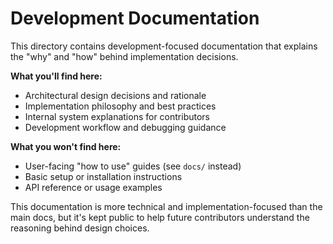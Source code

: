 # Development Documentation

This directory contains development-focused documentation that explains the "why" and "how" behind implementation decisions.

**What you'll find here:**

- Architectural design decisions and rationale
- Implementation philosophy and best practices
- Internal system explanations for contributors
- Development workflow and debugging guidance

**What you won't find here:**

- User-facing "how to use" guides (see `docs/` instead)
- Basic setup or installation instructions
- API reference or usage examples

This documentation is more technical and implementation-focused than the main docs, but it's kept public to help future contributors understand the reasoning behind design choices.
